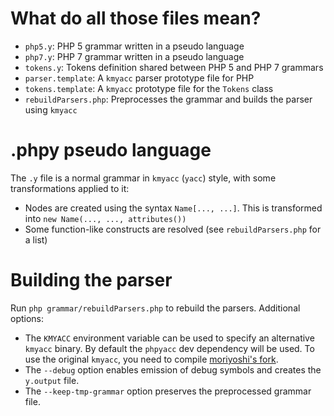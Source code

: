 What do all those files mean?
=============================

 * `php5.y`:             PHP 5 grammar written in a pseudo language
 * `php7.y`:             PHP 7 grammar written in a pseudo language
 * `tokens.y`:           Tokens definition shared between PHP 5 and PHP 7 grammars
 * `parser.template`:    A `kmyacc` parser prototype file for PHP
 * `tokens.template`:    A `kmyacc` prototype file for the `Tokens` class
 * `rebuildParsers.php`: Preprocesses the grammar and builds the parser using `kmyacc`

.phpy pseudo language
=====================

The `.y` file is a normal grammar in `kmyacc` (`yacc`) style, with some transformations
applied to it:

 * Nodes are created using the syntax `Name[..., ...]`. This is transformed into
   `new Name(..., ..., attributes())`
 * Some function-like constructs are resolved (see `rebuildParsers.php` for a list)

Building the parser
===================

Run `php grammar/rebuildParsers.php` to rebuild the parsers. Additional options:

 * The `KMYACC` environment variable can be used to specify an alternative `kmyacc` binary.
   By default the `phpyacc` dev dependency will be used. To use the original `kmyacc`, you
   need to compile [moriyoshi's fork](https://github.com/moriyoshi/kmyacc-forked).
 * The `--debug` option enables emission of debug symbols and creates the `y.output` file.
 * The `--keep-tmp-grammar` option preserves the preprocessed grammar file.



